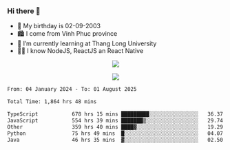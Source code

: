 ### Hi there 👋
- 🎂 My birthday is 02-09-2003
- 🏙️ I come from Vinh Phuc province
- 🌱 I’m currently learning at Thang Long University
- 🧑‍💻 I know NodeJS, ReactJS an React Native
<p align="center"><img src="https://github-readme-stats.vercel.app/api?username=tmquang0209&show_icons=true&theme=gradient"></p>
<p align="center"><img src="https://github-readme-stats.vercel.app/api/top-langs/?username=tmquang0209&hide=scss,css&langs_count=10"></p>
<!--START_SECTION:waka-->

```txt
From: 04 January 2024 - To: 01 August 2025

Total Time: 1,864 hrs 48 mins

TypeScript           678 hrs 15 mins █████████░░░░░░░░░░░░░░░░   36.37 %
JavaScript           554 hrs 39 mins ███████▒░░░░░░░░░░░░░░░░░   29.74 %
Other                359 hrs 40 mins ████▓░░░░░░░░░░░░░░░░░░░░   19.29 %
Python               75 hrs 49 mins  █░░░░░░░░░░░░░░░░░░░░░░░░   04.07 %
Java                 46 hrs 35 mins  ▓░░░░░░░░░░░░░░░░░░░░░░░░   02.50 %
```

<!--END_SECTION:waka-->
